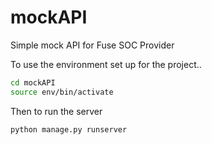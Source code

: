 # mockAPI
Simple mock API for Fuse SOC Provider

To use the environment set up for the project.. 
```sh
cd mockAPI
source env/bin/activate
```

Then to run the server
```sh
python manage.py runserver
```
